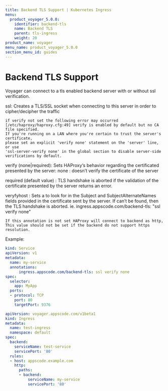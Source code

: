 ```yaml
---
title: Backend TLS Support | Kubernetes Ingress
menu:
  product_voyager_5.0.0:
    identifier: backend-tls
    name: Backend TLS
    parent: tls-ingress
    weight: 20
product_name: voyager
menu_name: product_voyager_5.0.0
section_menu_id: guides
---
```


# Backend TLS Support

Voyager can connect to a tls enabled backend server with or without ssl verification.

   ssl:
    Creates a TLS/SSL socket when connecting to this server in order to cipher/decipher the traffic

    if verify not set the following error may occurred
    [/etc/haproxy/haproxy.cfg:49] verify is enabled by default but no CA file specified.
    If you're running on a LAN where you're certain to trust the server's certificate,
    please set an explicit 'verify none' statement on the 'server' line, or use
    'ssl-server-verify none' in the global section to disable server-side verifications by default.

   verify (none|required):
    Sets HAProxy‘s behavior regarding the certificated presented by the server:
   none :
    doesn’t verify the certificate of the server

   required (default value) :
    TLS handshake is aborted if the validation of the certificate presented by the server returns an error.

   veryfyhost <hostname>:
    Sets a <hostname> to look for in the Subject and SubjectAlternateNames fields provided in the
    certificate sent by the server. If <hostname> can’t be found, then the TLS handshake is aborted.
    ie.
    ingress.appscode.com/backend-tls: "ssl verify none"

    If this annotation is not set HAProxy will connect to backend as http,
    This value should not be set if the backend do not support https resolution.

Example:
```yaml
kind: Service
apiVersion: v1
metadata:
  name: my-service
  annotations:
      ingress.appscode.com/backend-tls: ssl verify none
spec:
  selector:
    app: MyApp
  ports:
  - protocol: TCP
    port: 80
    targetPort: 9376

```

```yaml
apiVersion: voyager.appscode.com/v1beta1
kind: Ingress
metadata:
  name: test-ingress
  namespace: default
spec:
  backend:
    serviceName: test-service
    servicePort: '80'
  rules:
  - host: appscode.example.com
    http:
      paths:
      - backend:
          serviceName: my-service
          servicePort: '80'
```